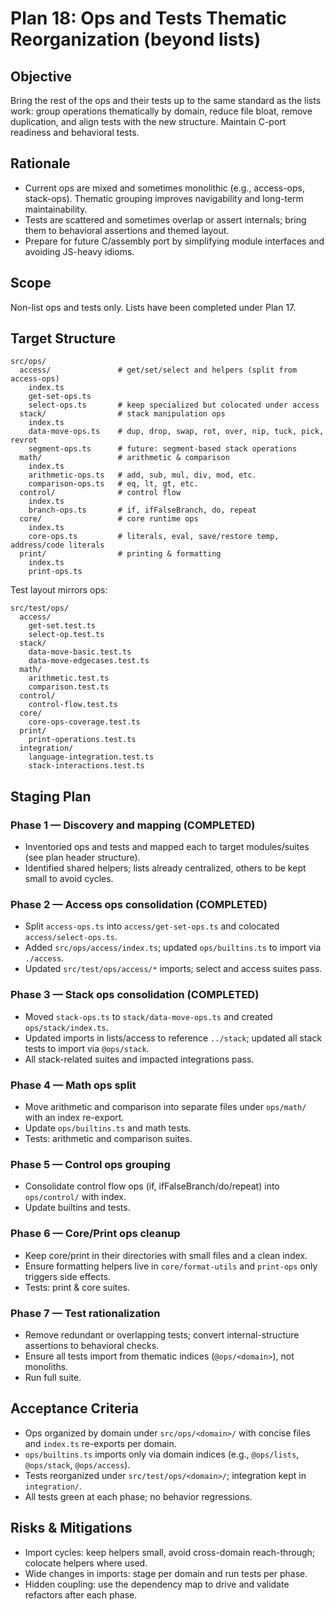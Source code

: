 # Plan 18: Ops and Tests Thematic Reorganization (beyond lists)

## Objective
Bring the rest of the ops and their tests up to the same standard as the lists work: group operations thematically by domain, reduce file bloat, remove duplication, and align tests with the new structure. Maintain C-port readiness and behavioral tests.

## Rationale
- Current ops are mixed and sometimes monolithic (e.g., access-ops, stack-ops). Thematic grouping improves navigability and long-term maintainability.
- Tests are scattered and sometimes overlap or assert internals; bring them to behavioral assertions and themed layout.
- Prepare for future C/assembly port by simplifying module interfaces and avoiding JS-heavy idioms.

## Scope
Non-list ops and tests only. Lists have been completed under Plan 17.

## Target Structure
```
src/ops/
  access/               # get/set/select and helpers (split from access-ops)
    index.ts
    get-set-ops.ts
    select-ops.ts       # keep specialized but colocated under access
  stack/                # stack manipulation ops
    index.ts
    data-move-ops.ts    # dup, drop, swap, rot, over, nip, tuck, pick, revrot
    segment-ops.ts      # future: segment-based stack operations
  math/                 # arithmetic & comparison
    index.ts
    arithmetic-ops.ts   # add, sub, mul, div, mod, etc.
    comparison-ops.ts   # eq, lt, gt, etc.
  control/              # control flow
    index.ts
    branch-ops.ts       # if, ifFalseBranch, do, repeat
  core/                 # core runtime ops
    index.ts
    core-ops.ts         # literals, eval, save/restore temp, address/code literals
  print/                # printing & formatting
    index.ts
    print-ops.ts
```

Test layout mirrors ops:
```
src/test/ops/
  access/
    get-set.test.ts
    select-op.test.ts
  stack/
    data-move-basic.test.ts
    data-move-edgecases.test.ts
  math/
    arithmetic.test.ts
    comparison.test.ts
  control/
    control-flow.test.ts
  core/
    core-ops-coverage.test.ts
  print/
    print-operations.test.ts
  integration/
    language-integration.test.ts
    stack-interactions.test.ts
```

## Staging Plan

### Phase 1 — Discovery and mapping (COMPLETED)
- Inventoried ops and tests and mapped each to target modules/suites (see plan header structure).
- Identified shared helpers; lists already centralized, others to be kept small to avoid cycles.

### Phase 2 — Access ops consolidation (COMPLETED)
- Split `access-ops.ts` into `access/get-set-ops.ts` and colocated `access/select-ops.ts`.
- Added `src/ops/access/index.ts`; updated `ops/builtins.ts` to import via `./access`.
- Updated `src/test/ops/access/*` imports; select and access suites pass.

### Phase 3 — Stack ops consolidation (COMPLETED)
- Moved `stack-ops.ts` to `stack/data-move-ops.ts` and created `ops/stack/index.ts`.
- Updated imports in lists/access to reference `../stack`; updated all stack tests to import via `@ops/stack`.
- All stack-related suites and impacted integrations pass.

### Phase 4 — Math ops split
- Move arithmetic and comparison into separate files under `ops/math/` with an index re-export.
- Update `ops/builtins.ts` and math tests.
- Tests: arithmetic and comparison suites.

### Phase 5 — Control ops grouping
- Consolidate control flow ops (if, ifFalseBranch/do/repeat) into `ops/control/` with index.
- Update builtins and tests.

### Phase 6 — Core/Print ops cleanup
- Keep core/print in their directories with small files and a clean index.
- Ensure formatting helpers live in `core/format-utils` and `print-ops` only triggers side effects.
- Tests: print & core suites.

### Phase 7 — Test rationalization
- Remove redundant or overlapping tests; convert internal-structure assertions to behavioral checks.
- Ensure all tests import from thematic indices (`@ops/<domain>`), not monoliths.
- Run full suite.

## Acceptance Criteria
- Ops organized by domain under `src/ops/<domain>/` with concise files and `index.ts` re-exports per domain.
- `ops/builtins.ts` imports only via domain indices (e.g., `@ops/lists`, `@ops/stack`, `@ops/access`).
- Tests reorganized under `src/test/ops/<domain>/`; integration kept in `integration/`.
- All tests green at each phase; no behavior regressions.

## Risks & Mitigations
- Import cycles: keep helpers small, avoid cross-domain reach-through; colocate helpers where used.
- Wide changes in imports: stage per domain and run tests per phase.
- Hidden coupling: use the dependency map to drive and validate refactors after each phase.
